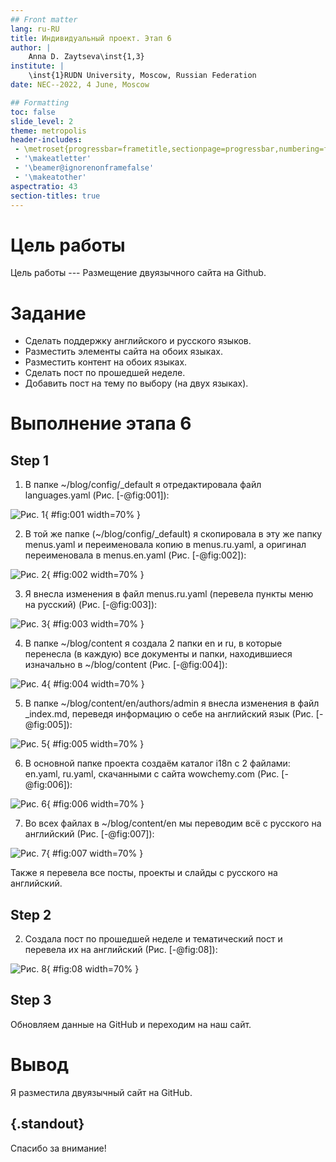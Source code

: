```yaml
---
## Front matter
lang: ru-RU
title: Индивидуальный проект. Этап 6
author: |
	Anna D. Zaytseva\inst{1,3}
institute: |
	\inst{1}RUDN University, Moscow, Russian Federation
date: NEC--2022, 4 June, Moscow

## Formatting
toc: false
slide_level: 2
theme: metropolis
header-includes: 
 - \metroset{progressbar=frametitle,sectionpage=progressbar,numbering=fraction}
 - '\makeatletter'
 - '\beamer@ignorenonframefalse'
 - '\makeatother'
aspectratio: 43
section-titles: true
---
```


# Цель работы

Цель работы --- Размещение двуязычного сайта на Github.

# Задание

- Сделать поддержку английского и русского языков.
- Разместить элементы сайта на обоих языках.
- Разместить контент на обоих языках.
- Сделать пост по прошедшей неделе.
- Добавить пост на тему по выбору (на двух языках).

# Выполнение этапа 6

## Step 1

1. В папке ~/blog/config/_default я отредактировала файл languages.yaml (Рис. [-@fig:001]):

![Рис. 1](images_part6/1.png){ #fig:001 width=70% }

2. В той же папке (~/blog/config/_default) я скопировала в эту же папку menus.yaml и переименовала копию в menus.ru.yaml, а оригинал переименовала в menus.en.yaml (Рис. [-@fig:002]):

![Рис. 2](images_part6/2.png){ #fig:002 width=70% }

3. Я внесла изменения в файл menus.ru.yaml (перевела пункты меню на русский) (Рис. [-@fig:003]):

![Рис. 3](images_part6/3.png){ #fig:003 width=70% }

4. В папке ~/blog/content я создала 2 папки en и ru, в которые перенесла (в каждую) все документы и папки, находившиеся изначально в ~/blog/content (Рис. [-@fig:004]):

![Рис. 4](images_part6/4.png){ #fig:004 width=70% }

5. В папке ~/blog/content/en/authors/admin я внесла изменения в файл _index.md, переведя информацию о себе на английский язык (Рис. [-@fig:005]):

![Рис. 5](images_part6/5.png){ #fig:005 width=70% }

6. В основной папке проекта создаём каталог i18n с 2 файлами: en.yaml, ru.yaml, скачанными с сайта wowchemy.com (Рис. [-@fig:006]):

![Рис. 6](images_part6/6.png){ #fig:006 width=70% }

7. Во всех файлах в ~/blog/content/en мы переводим всё с русского на английский (Рис. [-@fig:007]):

![Рис. 7](images_part6/7.png){ #fig:007 width=70% }

Также я перевела все посты, проекты и слайды с русского на английский.

## Step 2

2. Создала пост по прошедшей неделе и тематический пост и перевела их на английский (Рис. [-@fig:08]):

![Рис. 8](images_part6/8.png){ #fig:08 width=70% }

## Step 3

Обновляем данные на GitHub и переходим на наш сайт.

# Вывод

Я разместила двуязычный сайт на GitHub.

## {.standout}

Спасибо за внимание!
